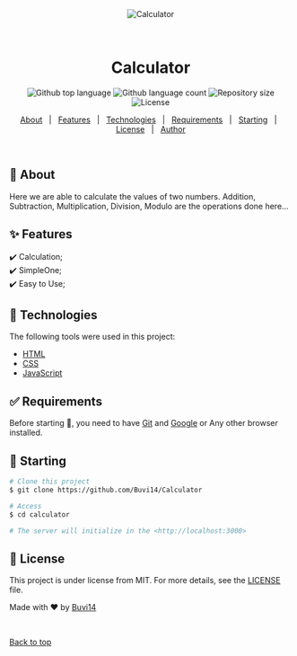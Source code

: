 <div align="center" id="top"> 
  <img src="./.github/app.gif" alt="Calculator" />

&#xa0;

  <!-- <a href="https://calculator.netlify.app">Demo</a> -->
</div>

<h1 align="center">Calculator</h1>

<p align="center">
  <img alt="Github top language" src="https://img.shields.io/github/languages/top/Buvi14/calculator?color=56BEB8">

  <img alt="Github language count" src="https://img.shields.io/github/languages/count/Buvi14/calculator?color=56BEB8">

  <img alt="Repository size" src="https://img.shields.io/github/repo-size/Buvi14/calculator?color=56BEB8">

  <img alt="License" src="https://img.shields.io/github/license/Buvi14/calculator?color=56BEB8">

  <!-- <img alt="Github issues" src="https://img.shields.io/github/issues/{{YOUR_GITHUB_USERNAME}}/calculator?color=56BEB8" /> -->

  <!-- <img alt="Github forks" src="https://img.shields.io/github/forks/{{YOUR_GITHUB_USERNAME}}/calculator?color=56BEB8" /> -->

  <!-- <img alt="Github stars" src="https://img.shields.io/github/stars/{{YOUR_GITHUB_USERNAME}}/calculator?color=56BEB8" /> -->
</p>

<!-- Status -->

<!-- <h4 align="center">
	🚧  Calculator 🚀 Under construction...  🚧
</h4>

<hr> -->

<p align="center">
  <a href="#dart-about">About</a> &#xa0; | &#xa0; 
  <a href="#sparkles-features">Features</a> &#xa0; | &#xa0;
  <a href="#rocket-technologies">Technologies</a> &#xa0; | &#xa0;
  <a href="#white_check_mark-requirements">Requirements</a> &#xa0; | &#xa0;
  <a href="#checkered_flag-starting">Starting</a> &#xa0; | &#xa0;
  <a href="#memo-license">License</a> &#xa0; | &#xa0;
  <a href="https://github.com/{{YOUR_GITHUB_USERNAME}}" target="_blank">Author</a>
</p>

<br>

## :dart: About

Here we are able to calculate the values of two numbers.
Addition, Subtraction, Multiplication, Division, Modulo are the operations done here...

## :sparkles: Features

:heavy_check_mark: Calculation;\
:heavy_check_mark: SimpleOne;\
:heavy_check_mark: Easy to Use;

## :rocket: Technologies

The following tools were used in this project:

- [HTML](https://developer.mozilla.org/en-US/docs/Web/HTML)
- [CSS](https://developer.mozilla.org/en-US/docs/Web/CSS)
- [JavaScript](http://javascript.info/)

## :white_check_mark: Requirements

Before starting :checkered_flag:, you need to have [Git](https://git-scm.com) and [Google](https://google.com/) or Any other browser installed.

## :checkered_flag: Starting

```bash
# Clone this project
$ git clone https://github.com/Buvi14/Calculator

# Access
$ cd calculator

# The server will initialize in the <http://localhost:3000>
```

## :memo: License

This project is under license from MIT. For more details, see the [LICENSE](LICENSE.md) file.

Made with :heart: by <a href="https://github.com/Buvi14" target="_blank">Buvi14</a>

&#xa0;

<a href="#top">Back to top</a>
